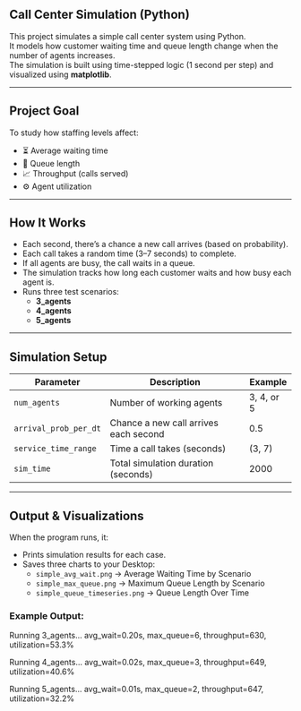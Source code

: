 ## Call Center Simulation (Python)

This project simulates a simple call center system using Python.  
It models how customer waiting time and queue length change when the number of agents increases.  
The simulation is built using time-stepped logic (1 second per step) and visualized using **matplotlib**.

---

## Project Goal

To study how staffing levels affect:

- ⏳ Average waiting time  
- 👥 Queue length  
- 📈 Throughput (calls served)  
- ⚙️ Agent utilization  

---

## How It Works

- Each second, there’s a chance a new call arrives (based on probability).  
- Each call takes a random time (3–7 seconds) to complete.  
- If all agents are busy, the call waits in a queue.  
- The simulation tracks how long each customer waits and how busy each agent is.  
- Runs three test scenarios:
  - **3_agents**
  - **4_agents**
  - **5_agents**

---

## Simulation Setup

| Parameter | Description | Example |
|------------|--------------|----------|
| `num_agents` | Number of working agents | 3, 4, or 5 |
| `arrival_prob_per_dt` | Chance a new call arrives each second | 0.5 |
| `service_time_range` | Time a call takes (seconds) | (3, 7) |
| `sim_time` | Total simulation duration (seconds) | 2000 |

---

## Output & Visualizations

When the program runs, it:

- Prints simulation results for each case.  
- Saves three charts to your Desktop:
  - `simple_avg_wait.png` → Average Waiting Time by Scenario  
  - `simple_max_queue.png` → Maximum Queue Length by Scenario  
  - `simple_queue_timeseries.png` → Queue Length Over Time  

### Example Output:
Running 3_agents...
avg_wait=0.20s, max_queue=6, throughput=630, utilization=53.3%

Running 4_agents...
avg_wait=0.02s, max_queue=3, throughput=649, utilization=40.6%

Running 5_agents...
avg_wait=0.01s, max_queue=2, throughput=647, utilization=32.2%



